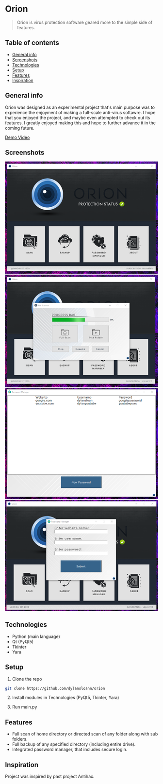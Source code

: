 # Orion
> Orion is virus protection software geared more to the simple side of features.

## Table of contents
* [General info](#general-info)
* [Screenshots](#screenshots)
* [Technologies](#technologies)
* [Setup](#setup)
* [Features](#features)
* [Inspiration](#inspiration)

## General info
Orion was designed as an experimental project that's main purpose was to experience the enjoyment of making a full-scale anti-virus softawre. 
I hope that you enjoyed the project, and maybe even attempted to check out its features. I greatly enjoyed making this and hope to further 
advance it in the coming future.

[Demo Video](https://youtu.be/zjYu5025mgo)

## Screenshots
![MainGUI](./assets/readme/mainGUI.png)
![File Scanner](./assets/readme/scan.png)
![Password Manager (1)](./assets/readme/password1.png)
![Password Manager (2)](./assets/readme/password2.png)

## Technologies
* Python (main language)
* Qt (PyQt5)
* Tkinter
* Yara

## Setup
1. Clone the repo
```sh
git clone https://github.com/dylansloann/orion
```
2. Install modules in Technologies (PyQt5, Tkinter, Yara)

3. Run main.py

## Features
* Full scan of home directory or directed scan of any folder along with sub folders.
* Full backup of any specified directory (including entire drive).
* Integrated password manager, that includes secure login.

## Inspiration
Project was inspired by past project Antihax.